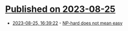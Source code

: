# [Published on 2023-08-25](index.md)

* [2023-08-25, 16:39:22](https://lobste.rs/s/fsboxy/np_hard_does_not_mean_easy) - [NP-hard does not mean easy](https://buttondown.email/j2kun/archive/np-hard-does-not-mean-easy/)
